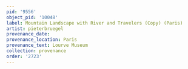 ```yaml
---
pid: '9556'
object_pid: '10048'
label: Mountain Landscape with River and Travelers (Copy) (Paris)
artist: pieterbruegel
provenance_date:
provenance_location: Paris
provenance_text: Lourve Museum
collection: provenance
order: '2723'
---
```

